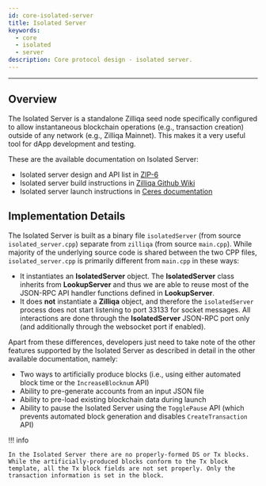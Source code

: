 ```yaml
---
id: core-isolated-server
title: Isolated Server
keywords:
  - core
  - isolated
  - server
description: Core protocol design - isolated server.
---
```


---

## Overview

The Isolated Server is a standalone Zilliqa seed node specifically configured to
allow instantaneous blockchain operations (e.g., transaction creation) outside
of any network (e.g., Zilliqa Mainnet). This makes it a very useful tool for
dApp development and testing.

These are the available documentation on Isolated Server:

- Isolated server design and API list in
  [ZIP-6](https://github.com/Zilliqa/ZIP/blob/master/zips/zip-6.md)
- Isolated server build instructions in
  [Zilliqa Github Wiki](https://github.com/Zilliqa/Zilliqa/blob/master/ISOLATED_SERVER_setup.md)
- Isolated server launch instructions in
  [Ceres documentation](developers/developer-toolings/dev-tools-ceres)

## Implementation Details

The Isolated Server is built as a binary file `isolatedServer` (from source
`isolated_server.cpp`) separate from `zilliqa` (from source `main.cpp`). While
majority of the underlying source code is shared between the two CPP files,
`isolated_server.cpp` is primarily different from `main.cpp` in these ways:

- It instantiates an **IsolatedServer** object. The **IsolatedServer** class
  inherits from **LookupServer** and thus we are able to reuse most of the
  JSON-RPC API handler functions defined in **LookupServer**.
- It does **not** instantiate a **Zilliqa** object, and therefore the
  `isolatedServer` process does not start listening to port 33133 for socket
  messages. All interactions are done through the **IsolatedServer** JSON-RPC
  port only (and additionally through the websocket port if enabled).

Apart from these differences, developers just need to take note of the other
features supported by the Isolated Server as described in detail in the other
available documentation, namely:

- Two ways to artificially produce blocks (i.e., using either automated block
  time or the `IncreaseBlocknum` API)
- Ability to pre-generate accounts from an input JSON file
- Ability to pre-load existing blockchain data during launch
- Ability to pause the Isolated Server using the `TogglePause` API (which
  prevents automated block generation and disables `CreateTransaction` API)

!!! info

    In the Isolated Server there are no properly-formed DS or Tx blocks. While the artificially-produced blocks conform to the Tx block template, all the Tx block fields are not set properly. Only the transaction information is set in the block.
